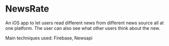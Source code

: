 # NewsRate

An iOS app to let users read different news from different news source all at one platform. The user can also see what other users think about the new.

Main techniques used: Firebase, Newsapi
